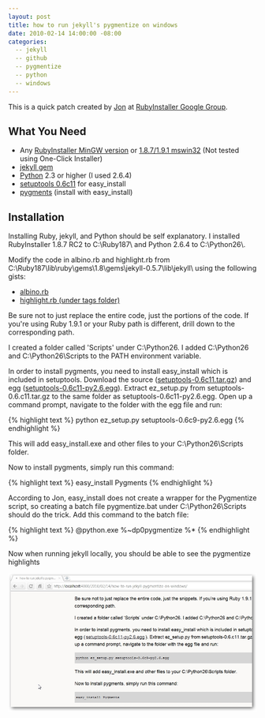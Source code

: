 ```yaml
---
layout: post
title: how to run jekyll's pygmentize on windows
date: 2010-02-14 14:00:00 -08:00
categories:
  -- jekyll
  -- github
  -- pygmentize
  -- python
  -- windows
---
```


This is a quick patch created by [Jon](http://github.com/jonforums) at [RubyInstaller Google Group](http://groups.google.com/group/rubyinstaller/t/400ecfe5d528b558).

## What You Need

* Any [RubyInstaller MinGW version](http://rubyinstaller.org/download.html) or [1.8.7/1.9.1 mswin32](http://www.ruby-lang.org/en/downloads/) (Not tested using One-Click Installer)
* [jekyll gem](http://gemcutter.org/gems/jekyll)
* [Python](http://www.python.org/download/) 2.3 or higher (I used 2.6.4)
* [setuptools 0.6c11](http://pypi.python.org/pypi/setuptools) for easy_install
* [pygments](http://pygments.org/) (install with easy_install)

## Installation

Installing Ruby, jekyll, and Python should be self explanatory.  I installed RubyInstaller 1.8.7 RC2 to C:\Ruby187\ and Python 2.6.4 to C:\Python26\\. 

Modify the code in albino.rb and highlight.rb from C:\Ruby187\lib\ruby\gems\1.8\gems\jekyll-0.5.7\lib\jekyll\ using the following gists:

* [albino.rb](http://gist.github.com/304185)
* [highlight.rb (under tags folder)](http://gist.github.com/304187)

Be sure not to just replace the entire code, just the portions of the code.  If you're using Ruby 1.9.1 or your Ruby path is different, drill down to the corresponding path.

I created a folder called 'Scripts' under C:\Python26.  I added C:\Python26 and C:\Python26\Scripts to the PATH environment variable.

In order to install pygments, you need to install easy_install which is included in setuptools.  Download the source ([setuptools-0.6c11.tar.gz](http://pypi.python.org/packages/source/s/setuptools/setuptools-0.6c11.tar.gz#md5=7df2a529a074f613b509fb44feefe74e)) and egg ([setuptools-0.6c11-py2.6.egg](http://pypi.python.org/packages/2.6/s/setuptools/setuptools-0.6c11-py2.6.egg#md5=bfa92100bd772d5a213eedd356d64086)).  Extract ez_setup.py from setuptools-0.6.c11.tar.gz to the same folder as setuptools-0.6c11-py2.6.egg.  Open up a command prompt, navigate to the folder with the egg file and run:

{% highlight text %}
python ez_setup.py setuptools-0.6c9-py2.6.egg
{% endhighlight %}

This will add easy_install.exe and other files to your C:\Python26\Scripts folder.

Now to install pygments, simply run this command:

{% highlight text %}
easy_install Pygments
{% endhighlight %}

According to Jon, easy_install does not create a wrapper for the Pygmentize script, so creating a batch file pygmentize.bat under C:\Python26\Scripts should do the trick.  Add this command to the batch file:

{% highlight text %}
@python.exe %~dp0pygmentize %*
{% endhighlight %}

Now when running jekyll locally, you should be able to see the pygmentize highlights

![pygmentize on windows](/images/jekyll_pygmentize.jpg)